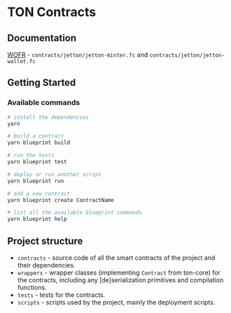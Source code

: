 # TON Contracts

## Documentation

[WOFR](./docs/Wormfare%20Jetton%20Smart%20Contract.pdf) - `contracts/jetton/jetton-minter.fc` and `contracts/jetton/jetton-wallet.fc`

## Getting Started

### Available commands

```sh
# install the dependencies
yarn

# build a contract
yarn blueprint build

# run the tests
yarn blueprint test

# deploy or run another script
yarn blueprint run

# add a new contract
yarn blueprint create ContractName

# list all the available blueprint commands
yarn blueprint help
```

## Project structure

-   `contracts` - source code of all the smart contracts of the project and their dependencies.
-   `wrappers` - wrapper classes (implementing `Contract` from ton-core) for the contracts, including any [de]serialization primitives and compilation functions.
-   `tests` - tests for the contracts.
-   `scripts` - scripts used by the project, mainly the deployment scripts.
